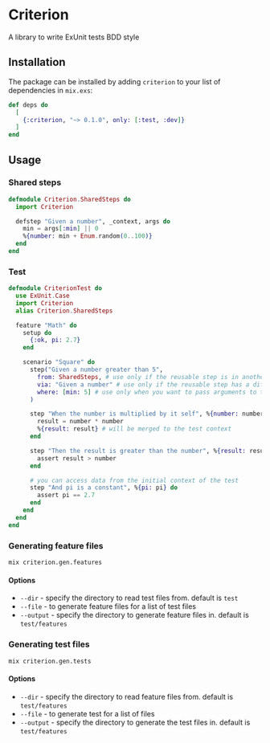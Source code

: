 # Criterion

A library to write ExUnit tests BDD style

## Installation

The package can be installed
by adding `criterion` to your list of dependencies in `mix.exs`:

```elixir
def deps do
  [
    {:criterion, "~> 0.1.0", only: [:test, :dev]}
  ]
end
```

## Usage

### Shared steps

```elixir
defmodule Criterion.SharedSteps do
  import Criterion

  defstep "Given a number", _context, args do
    min = args[:min] || 0
    %{number: min + Enum.random(0..100)}
  end
end
```

### Test

```elixir
defmodule CriterionTest do
  use ExUnit.Case
  import Criterion
  alias Criterion.SharedSteps

  feature "Math" do
    setup do
      {:ok, pi: 2.7}
    end

    scenario "Square" do
      step("Given a number greater than 5",
        from: SharedSteps, # use only if the reusable step is in another module
        via: "Given a number" # use only if the reusable step has a different step name,
        where: [min: 5] # use only when you want to pass arguments to the reusable step,
      )

      step "When the number is multiplied by it self", %{number: number} do
        result = number * number
        %{result: result} # will be merged to the test context
      end

      step "Then the result is greater than the number", %{result: result, number: number} do
        assert result > number
      end

      # you can access data from the initial context of the test
      step "And pi is a constant", %{pi: pi} do
        assert pi == 2.7
      end
    end
  end
end
```

### Generating feature files

```
mix criterion.gen.features
```

#### Options

- `--dir` - specify the directory to read test files from. default is `test`
- `--file` - to generate feature files for a list of test files
- `--output` - specify the directory to generate feature files in. default is `test/features`

### Generating test files

```
mix criterion.gen.tests
```

#### Options

- `--dir` - specify the directory to read feature files from. default is `test/features`
- `--file` - to generate test for a list of files
- `--output` - specify the directory to generate the test files in. default is `test/features`
